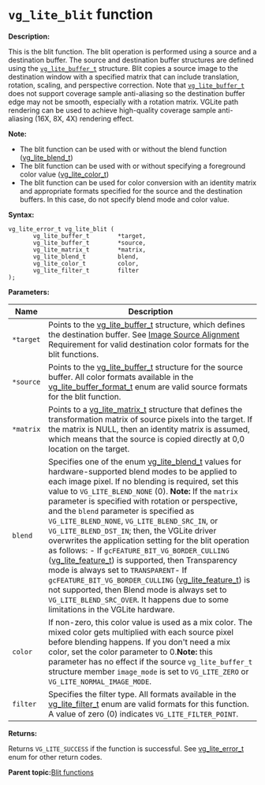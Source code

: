 # `vg_lite_blit` function

**Description:**

This is the blit function. The blit operation is performed using a source and a destination buffer. The source and destination buffer structures are defined using the [`vg_lite_buffer_t`](vg_lite_buffer_t_structure_001.md) structure. Blit copies a source image to the destination window with a specified matrix that can include translation, rotation, scaling, and perspective correction. Note that [`vg_lite_buffer_t`](vg_lite_buffer_t_structure_001.md) does not support coverage sample anti-aliasing so the destination buffer edge may not be smooth, especially with a rotation matrix. VGLite path rendering can be used to achieve high-quality coverage sample anti-aliasing \(16X, 8X, 4X\) rendering effect.

**Note:**

-   The blit function can be used with or without the blend function \([vg\_lite\_blend\_t](/l)\)
-   The blit function can be used with or without specifying a foreground color value \([vg\_lite\_color\_t](/l)\)
-   The blit function can be used for color conversion with an identity matrix and appropriate formats specified for the source and the destination buffers. In this case, do not specify blend mode and color value.

**Syntax:**

```
vg_lite_error_t vg_lite_blit (
       vg_lite_buffer_t        *target,
       vg_lite_buffer_t        *source,
       vg_lite_matrix_t        *matrix,
       vg_lite_blend_t         blend,
       vg_lite_color_t         color,
       vg_lite_filter_t        filter
);
```

**Parameters:**

|Name|Description|
|----|-----------|
|`*target`|Points to the [vg\_lite\_buffer\_t](vg_lite_buffer_t_structure_001.md) structure, which defines the destination buffer. See [Image Source Alignment](alignment_notes.md) Requirement for valid destination color formats for the blit functions.|
|`*source`|Points to the [vg\_lite\_buffer\_t](vg_lite_buffer_t_structure_001.md) structure for the source buffer. All color formats available in the [vg\_lite\_buffer\_format\_t](vg_lite_buffer_format_t_enumeration.md) enum are valid source formats for the blit function.|
|`*matrix`|Points to a [vg\_lite\_matrix\_t](vg_lite_matrix_t_structure_001.md) structure that defines the transformation matrix of source pixels into the target. If the matrix is NULL, then an identity matrix is assumed, which means that the source is copied directly at 0,0 location on the target.|
|`blend`|Specifies one of the enum [vg\_lite\_blend\_t](vg_lite_blend_t_enumeration.md) values for hardware-supported blend modes to be applied to each image pixel. If no blending is required, set this value to `VG_LITE_BLEND_NONE` \(0\). **Note:** If the `matrix` parameter is specified with rotation or perspective, and the `blend` parameter is specified as `VG_LITE_BLEND_NONE`, `VG_LITE_BLEND_SRC_IN`, or `VG_LITE_BLEND_DST_IN`; then, the VGLite driver overwrites the application setting for the blit operation as follows: -   If `gcFEATURE_BIT_VG_BORDER_CULLING` \([vg\_lite\_feature\_t](/l)\) is supported, then Transparency mode is always set to `TRANSPARENT`-   If `gcFEATURE_BIT_VG_BORDER_CULLING` \([vg\_lite\_feature\_t](/l)\) is not supported, then Blend mode is always set to `VG_LITE_BLEND_SRC_OVER`. It happens due to some limitations in the VGLite hardware.|
|`color`|If non-zero, this color value is used as a mix color. The mixed color gets multiplied with each source pixel before blending happens. If you don't need a mix color, set the color parameter to 0.**Note:** this parameter has no effect if the source `vg_lite_buffer_t` structure member `image_mode` is set to `VG_LITE_ZERO` or `VG_LITE_NORMAL_IMAGE_MODE`.|
|`filter`|Specifies the filter type. All formats available in the [vg\_lite\_filter\_t](vg_lite_filter_t_enumeration.md) enum are valid formats for this function. A value of zero \(0\) indicates `VG_LITE_FILTER_POINT`.|

**Returns:**

Returns `VG_LITE_SUCCESS` if the function is successful. See [vg\_lite\_error\_t](vg_lite_error_t_enumeration.md) enum for other return codes.

**Parent topic:**[Blit functions](../topics/blit_functions.md)

